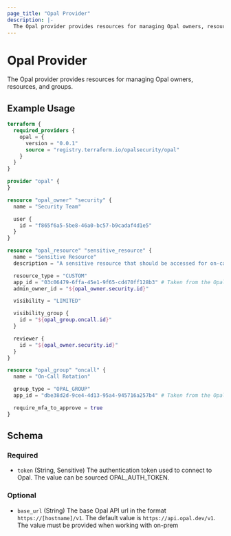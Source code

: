 ```yaml
---
page_title: "Opal Provider"
description: |-
  The Opal provider provides resources for managing Opal owners, resources, and groups.
---
```


# Opal Provider

The Opal provider provides resources for managing Opal owners, resources, and groups.

## Example Usage

```terraform
terraform {
  required_providers {
    opal = {
      version = "0.0.1"
      source = "registry.terraform.io/opalsecurity/opal"
    }
  }
}

provider "opal" {
}

resource "opal_owner" "security" {
  name = "Security Team"

  user {
    id = "f865f6a5-5be8-46a0-bc57-b9cadaf4d1e5"
  }
}

resource "opal_resource" "sensitive_resource" {
  name = "Sensitive Resource"
  description = "A sensitive resource that should be accessed for on-call only."

  resource_type = "CUSTOM"
  app_id = "03c06479-6ffa-45e1-9f65-cd470ff128b3" # Taken from the Opal web app.
  admin_owner_id = "${opal_owner.security.id}"

  visibility = "LIMITED"

  visibility_group {
    id = "${opal_group.oncall.id}"
  }

  reviewer {
    id = "${opal_owner.security.id}"
  }
}

resource "opal_group" "oncall" {
  name = "On-Call Rotation"

  group_type = "OPAL_GROUP"
  app_id = "dbe38d2d-9ce4-4d13-95a4-945716a257b4" # Taken from the Opal web app.

  require_mfa_to_approve = true
}
```

<!-- schema generated by tfplugindocs -->
## Schema

### Required

- `token` (String, Sensitive) The authentication token used to connect to Opal. The value can be sourced OPAL_AUTH_TOKEN.

### Optional

- `base_url` (String) The base Opal API url in the format `https://[hostname]/v1`. The default value is `https://api.opal.dev/v1`. The value must be provided when working with on-prem

